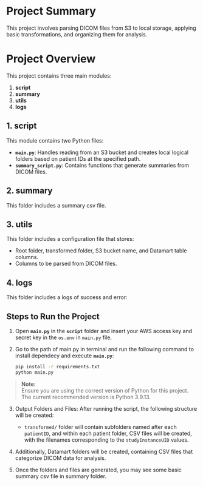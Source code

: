 # Project Summary

This project involves parsing DICOM files from S3 to local storage, applying basic transformations, and organizing them for analysis.

# Project Overview

This project contains three main modules:

1. **script**
2. **summary**
3. **utils**
4. **logs**

## 1. **script**

This module contains two Python files:

- **`main.py`**: Handles reading from an S3 bucket and creates local logical folders based on patient IDs at the specified path.
- **`summary_script.py`**: Contains functions that generate summaries from DICOM files.

## 2. **summary**

This folder includes a summary csv file.

## 3. **utils**

This folder includes a configuration file that stores:

- Root folder, transformed folder, S3 bucket name, and Datamart table columns.
- Columns to be parsed from DICOM files.

## 4. **logs**

This folder includes a logs of success and error:

## Steps to Run the Project

1. Open **`main.py`** in the **`script`** folder and insert your AWS access key and secret key in the `os.env` in `main.py` file.
   
2. Go to the path of main.py in terminal and run the following command to install dependecy and execute **`main.py`**:
   ```bash
   pip install -r requirements.txt
   python main.py

> **Note:**  
> Ensure you are using the correct version of Python for this project. The current recommended version is Python 3.9.13.

3. Output Folders and Files:
   After running the script, the following structure will be created:
   
   - `transformed/` folder will contain subfolders named after each `patientID`, and within each patient folder, CSV files will be created, with the filenames corresponding to the `studyInstanceUID` values.
     
4. Additionally, Datamart folders will be created, containing CSV files that categorize DICOM data for analysis.
   
5. Once the folders and files are generated, you may see some basic summary csv file in summary folder. 
